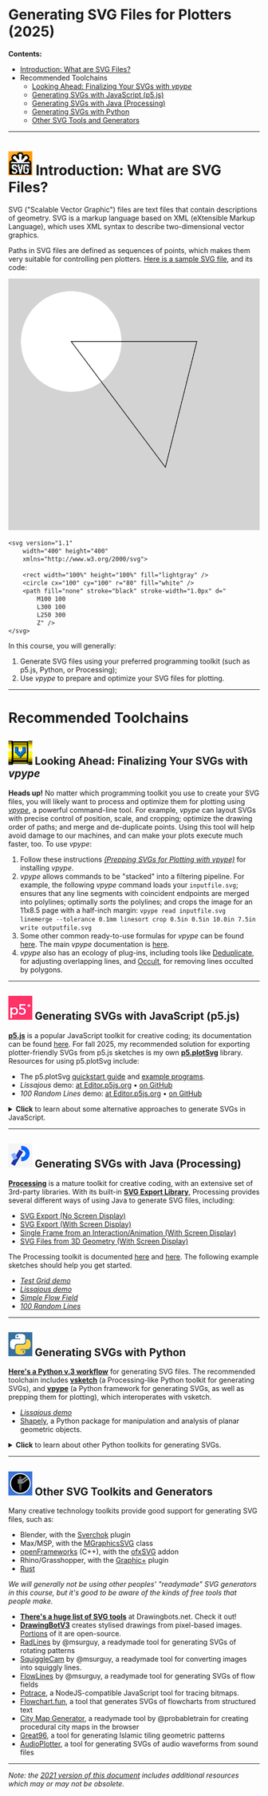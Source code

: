 # Generating SVG Files for Plotters (2025)

**Contents:** 

* [Introduction: What are SVG Files?](#-introduction-what-are-svg-files)
* Recommended Toolchains
	* [Looking Ahead: Finalizing Your SVGs with *vpype*](#-looking-ahead-finalizing-your-svgs-with-vpype)
	* [Generating SVGs with JavaScript (p5.js)](#-generating-svgs-with-javascript-p5js)
	* [Generating SVGs with Java (Processing)](#-generating-svgs-with-java-processing)
	* [Generating SVGs with Python](#-generating-svgs-with-python)
	* [Other SVG Tools and Generators](#-other-svg-toolkits-and-generators)

---

# ![SVG](img/svg_logo.png) Introduction: What are SVG Files?

SVG ("Scalable Vector Graphic") files are text files that contain descriptions of geometry. SVG is a markup language based on XML (eXtensible Markup Language), which uses XML syntax to describe two-dimensional vector graphics.

Paths in SVG files are defined as sequences of points, which makes them very suitable for controlling pen plotters. [Here is a sample SVG file](https://raw.githubusercontent.com/golanlevin/DrawingWithMachines/refs/heads/main/generating_svg/img/simple_svg.svg), and its code: 

<img src="img/simple_svg.svg">

```
<svg version="1.1"
	width="400" height="400"
	xmlns="http://www.w3.org/2000/svg">

	<rect width="100%" height="100%" fill="lightgray" />
	<circle cx="100" cy="100" r="80" fill="white" />
	<path fill="none" stroke="black" stroke-width="1.0px" d="
		M100 100 
		L300 100 
		L250 300 
		Z" />
</svg>
```

In this course, you will generally: 

1. Generate SVG files using your preferred programming toolkit (such as p5.js, Python, or Processing);
2. Use *vpype* to prepare and optimize your SVG files for plotting. 

---

# Recommended Toolchains

## ![vpype](img/vpype_logo.png) Looking Ahead: Finalizing Your SVGs with *vpype*

**Heads up!** No matter which programming toolkit you use to create your SVG files, you will likely want to process and optimize them for plotting using [*vpype*](https://github.com/abey79/vpype), a powerful command-line tool. For example, *vpype* can layout SVGs with precise control of position, scale, and cropping; optimize the drawing order of paths; and merge and de-duplicate points. Using this tool will help avoid damage to our machines, and can make your plots execute much faster, too. To use *vpype*: 

1. Follow these instructions [*(Prepping SVGs for Plotting with vpype)*](vpype_svg_prep/README.md) for installing *vpype*.
2. *vpype* allows commands to be "stacked" into a filtering pipeline. For example, the following *vpype* command loads your `inputfile.svg`; ensures that any line segments with coincident endpoints are merged into polylines; optimally *sorts* the polylines; and crops the image for an 11x8.5 page with a half-inch margin: `vpype read inputfile.svg linemerge --tolerance 0.1mm linesort crop 0.5in 0.5in 10.0in 7.5in write outputfile.svg`
3. Some other common ready-to-use formulas for *vpype* can be found [here](https://github.com/abey79/vpype?tab=readme-ov-file#examples). The main *vpype* documentation is [here](https://vpype.readthedocs.io/en/latest/index.html).
4. *vpype* also has an ecology of plug-ins, including tools like [Deduplicate](https://github.com/LoicGoulefert/deduplicate), for adjusting overlapping lines, and [Occult](https://github.com/LoicGoulefert/occult), for removing lines occulted by polygons.


---

## ![p5.js](img/p5_logo.png) Generating SVGs with JavaScript (p5.js)

[**p5.js**](https://p5js.org/) is a popular JavaScript toolkit for creative coding; its documentation can be found [here](https://p5js.org/reference/). For fall 2025, my recommended solution for exporting plotter-friendly SVGs from p5.js sketches is my own [**p5.plotSvg**](https://github.com/golanlevin/p5.plotSvg) library. Resources for using p5.plotSvg include:

* The p5.plotSvg [quickstart guide](https://github.com/golanlevin/p5.plotSvg/blob/main/README.md#quickstart-installation) and [example programs](https://github.com/golanlevin/p5.plotSvg/blob/main/examples/README.md). 
* *Lissajous* demo: [at Editor.p5js.org](https://editor.p5js.org/golan/sketches/vPpKzbp7h) • [on GitHub](p5js/p5_with_p5plotSvg/plotSvg_lissajous/sketch.js)
* *100 Random Lines* demo: [at Editor.p5js.org](https://editor.p5js.org/golan/sketches/KeTD57Bc9) • [on GitHub](p5js/p5_with_p5plotSvg/plotSvg_100_random_lines/sketch.js)


<details>
  <summary><strong>Click</strong> to learn about some alternative approaches to generate SVGs in JavaScript.</summary>

* [*p5.js-svg*](https://github.com/zenozeng/p5.js-svg) p5.js library, by @zenozeng.  Note that this is an SVG *runtime* which completely replaces p5's Canvas-based renderer. For @zenozeng's p5.js-svg library, here is the *Lissajous demo* ([at Editor.p5js.org](https://editor.p5js.org/golan/sketches/JBWOKOQYH) and [on GitHub](p5js/p5_with_p5svgjs/svg_lissajous/sketch.js)); and a demo of *100 Random Lines* ([at Editor.p5js.org](https://editor.p5js.org/golan/sketches/afWmQU4yg) and [on GitHub](p5js/p5_with_p5svgjs/svg_random_lines/sketch.js)).
* Make SVGs completely from scratch: Demo [at Editor.p5js.org](https://editor.p5js.org/golan/sketches/cR3C_JI1-) • [on GitHub](p5js/p5_with_svg_from_scratch/sketch.js)
* [*svg5.js*](https://www.npmjs.com/package/svg5) by @MAKIO135:  (demo at [Editor.p5js.org](https://editor.p5js.org/golan/sketches/QbOhi4I1v))
* [*Rune.js*](http://runemadsen.github.io/rune.js/) by @runemadsen, with [rune.save.js](https://www.npmjs.com/package/rune.save.js) by @alterebro
* [*canvas-sketch*](https://github.com/mattdesl/canvas-sketch/) by @mattdesl, with [```pathsToSVG()```](https://github.com/mattdesl/canvas-sketch-util/blob/master/docs/penplot.md#pathsToSVG) from [canvas-sketch-util](https://github.com/mattdesl/canvas-sketch-util/blob/master/docs/penplot.md)
* [*Paper.js*](http://paperjs.org/) by @lehni, using [```exportSVG()```](http://paperjs.org/reference/project/#exportsvg) as shown [here](http://paperjs.org/features/#svg-import-and-export) 

</details>

---

## ![Processing](img/processing_logo.png) Generating SVGs with Java (Processing)

[**Processing**](https://processing.org/) is a mature toolkit for creative coding, with an extensive set of 3rd-party libraries. With its built-in [**SVG Export Library**](https://processing.org/reference/libraries/svg/index.html), Processing provides several different ways of using Java to generate SVG files, including: 

* [SVG Export (No Screen Display)](https://processing.org/reference/libraries/svg/index.html#svg-export-no-screen-display)
* [SVG Export (With Screen Display)](https://processing.org/reference/libraries/svg/index.html#svg-export-with-screen-display)
* [Single Frame from an Interaction/Animation (With Screen Display)](https://processing.org/reference/libraries/svg/index.html#single-frame-from-an-animation-with-screen-display)
* [SVG Files from 3D Geometry (With Screen Display)](https://processing.org/reference/libraries/svg/index.html#svg-files-from-3d-geometry-with-screen-display)

The Processing toolkit is documented [here](https://processing.org/reference) and [here](https://processing.org/environment). The following example sketches should help you get started.

* [*Test Grid demo*](processing_java/svg_testgrid/svg_testgrid.pde)
* [*Lissajous demo*](processing_java/svg_lissajous/svg_lissajous.pde)
* [*Simple Flow Field*](processing_java/svg_simpleFlowField/svg_simpleFlowField.pde)
* [*100 Random Lines*](processing_java/svg_random_lines/svg_random_lines.pde)

---

## ![Python](img/python_logo.png) Generating SVGs with Python 

[**Here's a Python v.3 workflow**](python/README.md) for generating SVG files. The recommended toolchain includes [**vsketch**](https://github.com/abey79/vsketch) (a Processing-like Python toolkit for generating SVGs), and [**vpype**](https://vpype.readthedocs.io/en/latest/index.html) (a Python framework for generating SVGs, as well as prepping them for plotting), which interoperates with vsketch.

  * [*Lissajous demo*](python/svg_lissajous/sketch_svg_lissajous.py)
  * [Shapely](https://shapely.readthedocs.io/en/latest/project.html), a Python package for manipulation and analysis of planar geometric objects.


<details>
  <summary><strong>Click</strong> to learn about other Python toolkits for generating SVGs.</summary>

### Generating SVGs with py5

[**py5**](https://py5coding.org/index.html) is a new (2024) version of Processing for Python 3.9+. py5 works with other popular Python libraries and tools such as Jupyter, NumPy, SciPy, Shapely, trimesh, matplotlib, and Pillow. py5 allows you to generate SVGs using its [`py5drawsvg`](https://py5coding.org/reference/py5magics_py5drawsvg.html) command. 

### Generating SVGs with Processing.py (v.3.5.4)

Processing has a semi-obsolete "Python Mode" that allows you to use the same [SVG Export Library](https://processing.org/reference/libraries/svg/index.html) as the Java version. It is documented [here](https://py.processing.org/tutorials/gettingstarted/). There are some small snags: 

* In Python Mode, the SVG Export Library is **only compatible with Processing v.3.5.4**, from 2020, [which you can download here](https://processing.org/releases). As of January 2024, the SVG Export Library is not working in the Python Mode of Processing 4.x. 
* Processing's Python Mode is not compatible with native Python libraries, such as NumPy or SciPy. 

Assuming you're working in Processing 3.5.4, you can install the Python Mode using the instructions [here](https://py.processing.org/tutorials/gettingstarted/). Here are example projects:

* [*Test Grid demo*](processing_py_3.5.4/svg_testgrid/svg_testgrid.pyde)
* [*Lissajous demo*](processing_py_3.5.4/svg_lissajous/svg_lissajous.pyde)
* [*100 Random Lines*](processing_py_3.5.4/svg_random_lines/svg_random_lines.pyde)

</details>

---

## ![Drawingbots](img/drawingbots_logo.png) Other SVG Toolkits and Generators

Many creative technology toolkits provide good support for generating SVG files, such as: 

* Blender, with the [Sverchok](https://www.patreon.com/posts/introduction-to-42844297) plugin
* Max/MSP, with the [MGraphicsSVG](https://docs.cycling74.com/apiref/js/mgraphicssvg/) class
* [openFrameworks](https://openframeworks.cc/) (C++), with the [ofxSVG](https://openframeworks.cc/documentation/ofxSVG/ofxSVG/) addon
* Rhino/Grasshopper, with the [Graphic+](https://www.food4rhino.com/en/app/graphic) plugin
* [Rust](rust/README.md)
<!-- * [Scratch](https://www.youtube.com/watch?v=c4rpS4Y9vWs) -->


*We will generally not be using other peoples' "readymade" SVG generators in this course, but it's good to be aware of the kinds of free tools that people make.*

* [**There's a huge list of SVG tools**](https://drawingbots.net/resources#5) at Drawingbots.net. Check it out!
* [**DrawingBotV3**](https://drawingbotv3.com/) creates stylised drawings from pixel-based images. [Portions](https://github.com/SonarSonic/DrawingBotV3) of it are open-source.
* [RadLines](https://msurguy.github.io/rad-lines/) by @msurguy, a readymade tool for generating SVGs of rotating patterns
* [SquiggleCam](https://msurguy.github.io/SquiggleCam/) by @msurguy, a readymade tool for converting images into squiggly lines.
* [FlowLines](https://msurguy.github.io/flow-lines/) by @msurguy, a readymade tool for generating SVGs of flow fields
* [Potrace](https://www.npmjs.com/package/potrace), a NodeJS-compatible JavaScript tool for tracing bitmaps.
* [Flowchart.fun](https://flowchart.fun/), a tool that generates SVGs of flowcharts from structured text
* [City Map Generator](https://maps.probabletrain.com/#/), a readymade tool by @probabletrain for creating procedural city maps in the browser
* [Great96](https://isohedral.ca/great-96/), a tool for generating Islamic tiling geometric patterns
* [AudioPlotter](https://audioplotter.ars.is/), a tool for generating SVGs of audio waveforms from sound files

---

*Note: the [2021 version of this document](2021/README_2021.md) includes additional resources which may or may not be obsolete.*